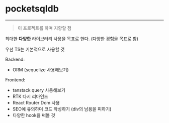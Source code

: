 # pocketsqldb

---

> 이 프로젝트를 하며 지향할 점

최대한 **다양한** 라이브러리 사용을 목표로 한다. (다양한 경험을 목표로 함)

우선 TS는 기본적으로 사용할 것

Backend:

- ORM (sequelize 사용해보기)

Frontend:

- tanstack query 사용해보기
- RTK 다시 리마인드
- React Router Dom 사용
- SEO에 유의하며 코드 작성하기 (div의 남용을 피하기)
- 다양한 hook을 써볼 것
